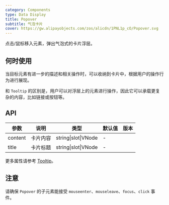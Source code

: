 ```yaml
---
category: Components
type: Data Display
title: Popover
subtitle: 气泡卡片
cover: https://gw.alipayobjects.com/zos/alicdn/1PNL1p_cO/Popover.svg
---
```


点击/鼠标移入元素，弹出气泡式的卡片浮层。

## 何时使用

当目标元素有进一步的描述和相关操作时，可以收纳到卡片中，根据用户的操作行为进行展现。

和 `Tooltip` 的区别是，用户可以对浮层上的元素进行操作，因此它可以承载更复杂的内容，比如链接或按钮等。

## API

| 参数    | 说明     | 类型                | 默认值 | 版本 |
| ------- | -------- | ------------------- | ------ | ---- |
| content | 卡片内容 | string\|slot\|VNode | -      |      |
| title   | 卡片标题 | string\|slot\|VNode | -      |      |

更多属性请参考 [Tooltip](/components/tooltip-cn/#API)。

## 注意

请确保 `Popover` 的子元素能接受 `mouseenter`、`mouseleave`、`focus`、`click` 事件。
